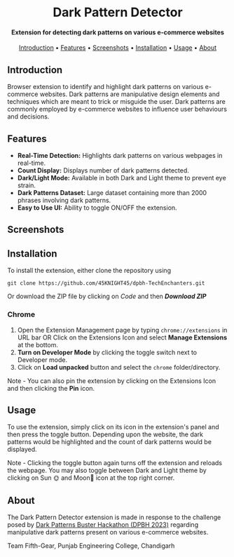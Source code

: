 
<h1 align="center">
<br>
 Dark Pattern Detector
<br>
</h1>

<h4 align="center">Extension for detecting dark patterns on various e-commerce websites</h4>

<p align="center">
  <a href="#Introduction">Introduction</a> •
  <a href="#Features">Features</a> •
  <a href="#Screenshots">Screenshots</a> •
  <a href="#Installation">Installation</a> •
  <a href="#Usage">Usage</a> •
  <a href="#About">About </a> 
</p>

## Introduction
Browser extension to identify and highlight dark patterns on various e-commerce websites. 
Dark patterns are manipulative design elements and techniques which are meant to trick or misguide the user. Dark patterns are commonly employed by e-commerce websites to influence user behaviours and decisions.

## Features

 - **Real-Time Detection:** Highlights dark patterns on various webpages in real-time.
 - **Count Display:** Displays number of dark patterns detected.
 - **Dark/Light Mode:** Available in both Dark and Light theme to prevent eye strain.
 - **Dark Patterns Dataset:** Large dataset containing more than 2000 phrases involving dark patterns.
 - **Easy to Use UI:** Ability to toggle ON/OFF the extension.
 
## Screenshots
 
## Installation
To install the extension, either clone the repository using
```
git clone https://github.com/45KNIGHT45/dpbh-TechEnchanters.git
```
Or download the ZIP file by clicking on _Code_ and then ***Download ZIP***

### Chrome
1. Open the Extension Management page by typing `chrome://extensions` in URL bar 
OR
Click on the Extensions Icon and select **Manage Extensions** at the bottom.
3. **Turn on Developer Mode** by clicking the toggle switch next to Developer mode.
4. Click on **Load unpacked** button and select the `chrome` folder/directory.

Note - You can also pin the extension by clicking on the Extensions Icon and then clicking the **Pin** icon.

## Usage
To use the extension, simply click on its icon in the extension's panel and then press the toggle button.
Depending upon the website, the dark patterns would be highlighted and the count of dark patterns would be displayed.

Note - Clicking the toggle button again turns off the extension and reloads the webpage. 
You may also toggle between Dark and Light theme by clicking on Sun 🌞 and Moon🌙 icon at the top right corner.

## About
The Dark Pattern Detector extension is made in response to the challenge posed by [Dark Patterns Buster Hackathon (DPBH 2023)](https://dpbh2023.in/) regarding manipulative dark patterns present on various e-commerce websites. 

Team Fifth-Gear, Punjab Engineering College, Chandigarh
